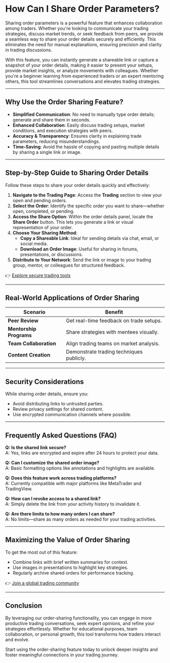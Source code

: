 # How Can I Share Order Parameters?

Sharing order parameters is a powerful feature that enhances collaboration among traders. Whether you're looking to communicate your trading strategies, discuss market trends, or seek feedback from peers, we provide a seamless way to share your order details securely and efficiently. This eliminates the need for manual explanations, ensuring precision and clarity in trading discussions.

With this feature, you can instantly generate a shareable link or capture a snapshot of your order details, making it easier to present your setups, provide market insights, or analyze movements with colleagues. Whether you're a beginner learning from experienced traders or an expert mentoring others, this tool streamlines conversations and elevates trading strategies.

---

## Why Use the Order Sharing Feature?

- **Simplified Communication**: No need to manually type order details; generate and share them in seconds.
- **Enhanced Collaboration**: Easily discuss trading setups, market conditions, and execution strategies with peers.
- **Accuracy & Transparency**: Ensures clarity in explaining trade parameters, reducing misunderstandings.
- **Time-Saving**: Avoid the hassle of copying and pasting multiple details by sharing a single link or image.

---

## Step-by-Step Guide to Sharing Order Details

Follow these steps to share your order details quickly and effectively:

1. **Navigate to the Trading Page**: Access the **Trading** section to view your open and pending orders.
2. **Select the Order**: Identify the specific order you want to share—whether open, completed, or pending.
3. **Access the Share Option**: Within the order details panel, locate the **Share Order** button. This lets you generate a link or visual representation of your order.
4. **Choose Your Sharing Method**:
   - **Copy a Shareable Link**: Ideal for sending details via chat, email, or social media.
   - **Download an Order Image**: Useful for sharing in forums, presentations, or discussions.
5. **Distribute to Your Network**: Send the link or image to your trading group, mentor, or colleagues for structured feedback.

👉 [Explore secure trading tools](https://bit.ly/okx-bonus)

---

## Real-World Applications of Order Sharing

| Scenario                | Benefit                                  |
|-------------------------|------------------------------------------|
| **Peer Review**         | Get real-time feedback on trade setups.  |
| **Mentorship Programs** | Share strategies with mentees visually.  |
| **Team Collaboration**  | Align trading teams on market analysis.  |
| **Content Creation**    | Demonstrate trading techniques publicly. |

---

## Security Considerations

While sharing order details, ensure you:
- Avoid distributing links to untrusted parties.
- Review privacy settings for shared content.
- Use encrypted communication channels where possible.

---

## Frequently Asked Questions (FAQ)

**Q: Is the shared link secure?**  
A: Yes, links are encrypted and expire after 24 hours to protect your data.

**Q: Can I customize the shared order image?**  
A: Basic formatting options like annotations and highlights are available.

**Q: Does this feature work across trading platforms?**  
A: Currently compatible with major platforms like MetaTrader and TradingView.

**Q: How can I revoke access to a shared link?**  
A: Simply delete the link from your activity history to invalidate it.

**Q: Are there limits to how many orders I can share?**  
A: No limits—share as many orders as needed for your trading activities.

---

## Maximizing the Value of Order Sharing

To get the most out of this feature:  
- Combine links with brief written summaries for context.  
- Use images in presentations to highlight key strategies.  
- Regularly archive shared orders for performance tracking.

👉 [Join a global trading community](https://bit.ly/okx-bonus)

---

## Conclusion

By leveraging our order-sharing functionality, you can engage in more productive trading conversations, seek expert opinions, and refine your strategies effortlessly. Whether for educational purposes, team collaboration, or personal growth, this tool transforms how traders interact and evolve.

Start using the order-sharing feature today to unlock deeper insights and foster meaningful connections in your trading journey.